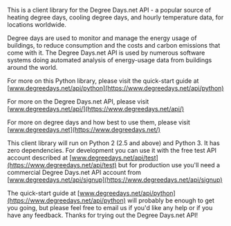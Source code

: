 This is a client library for the Degree Days.net API - a popular source of heating degree days, cooling degree days, and hourly temperature data, for locations worldwide.

Degree days are used to monitor and manage the energy usage of buildings, to reduce consumption and the costs and carbon emissions that come with it.  The Degree Days.net API is used by numerous software systems doing automated analysis of energy-usage data from buildings around the world.

For more on this Python library, please visit the quick-start guide at [www.degreedays.net/api/python](https://www.degreedays.net/api/python)

For more on the Degree Days.net API, please visit [www.degreedays.net/api/](https://www.degreedays.net/api/)

For more on degree days and how best to use them, please visit [www.degreedays.net](https://www.degreedays.net/)

This client library will run on Python 2 (2.5 and above) and Python 3.  It has zero dependencies.  For development you can use it with the free test API account described at [www.degreedays.net/api/test](https://www.degreedays.net/api/test) but for production use you'll need a commercial Degree Days.net API account from [www.degreedays.net/api/signup](https://www.degreedays.net/api/signup)

The quick-start guide at [www.degreedays.net/api/python](https://www.degreedays.net/api/python) will probably be enough to get you going, but please feel free to email us if you'd like any help or if you have any feedback.  Thanks for trying out the Degree Days.net API!
